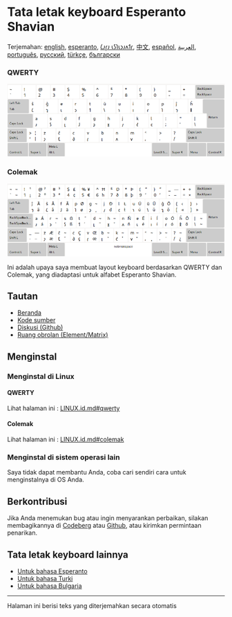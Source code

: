 # Tata letak keyboard Esperanto Shavian

Terjemahan: [english](README.md), [esperanto](README.eo.md), [𐑖𐑨𐑝𐑨 𐑧𐑕𐑐𐑧𐑮𐑨𐑵𐑑𐑩](README.eo_shaw.md), [中文](README.zh-CN.md), [español](README.es.md), [العربية](README.ar.md), [português](README.pt.md), [русский](README.ru.md), [türkçe](README.tr.md), [български](README.bg.md)

### QWERTY

![Pratinjau QWERTY Shavian Esperanto](./media/preview_qwerty.png)

### Colemak

![Pratinjau Colemak Shavian Esperanto](./media/preview_colemak.png)

Ini adalah upaya saya membuat layout keyboard berdasarkan QWERTY dan Colemak, yang diadaptasi untuk alfabet Esperanto Shavian.

## Tautan

* [Beranda](https://salif.github.io/shaw-eo/)
* [Kode sumber](https://codeberg.org/salif/shaw-eo)
* [Diskusi (Github)](https://github.com/salif/shaw-eo/discussions)
* [Ruang obrolan (Element/Matrix)](https://matrix.to/#/#salif-colemak:mozilla.org)

## Menginstal

### Menginstal di Linux

#### QWERTY

Lihat halaman ini : [LINUX.id.md#qwerty](./LINUX.id.md#qwerty)

#### Colemak

Lihat halaman ini : [LINUX.id.md#colemak](./LINUX.id.md#colemak)

### Menginstal di sistem operasi lain

Saya tidak dapat membantu Anda, coba cari sendiri cara untuk menginstalnya di OS Anda.

## Berkontribusi

Jika Anda menemukan bug atau ingin menyarankan perbaikan, silakan membagikannya di [Codeberg] atau [Github], atau kirimkan permintaan penarikan.

[Github]: https://github.com/salif/shaw-eo/discussions
[Codeberg]: https://codeberg.org/salif/shaw-eo/issues

## Tata letak keyboard lainnya

* [Untuk bahasa Esperanto](https://salif.github.io/colemak-eo/)
* [Untuk bahasa Turki](https://salif.github.io/colemak-tr/)
* [Untuk bahasa Bulgaria](https://salif.github.io/colemak-bg/)

---

Halaman ini berisi teks yang diterjemahkan secara otomatis
